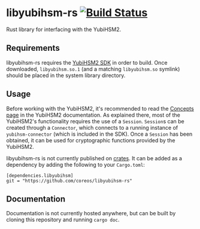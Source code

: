 libyubihsm-rs [![Build Status](https://travis-ci.org/coreos/libyubihsm-rs.svg?branch=master)](https://travis-ci.org/coreos/libyubihsm-rs)
==========
Rust library for interfacing with the YubiHSM2.

## Requirements
libyubihsm-rs requires the [YubiHSM2 SDK](https://developers.yubico.com/YubiHSM2/Releases/) in order
to build. Once downloaded, `libyubihsm.so.1` \(and a matching `libyubihsm.so` symlink\) should be
placed in the system library directory.

## Usage
Before working with the YubiHSM2, it's recommended to read the [Concepts
page](https://developers.yubico.com/YubiHSM2/Concepts/) in the YubiHSM2 documentation. As explained
there, most of the YubiHSM2's functionality requires the use of a `Session`. `Session`s can be
created through a `Connector`, which connects to a running instance of `yubihsm-connector` \(which
is included in the SDK\). Once a `Session` has been obtained, it can be used for cryptographic
functions provided by the YubiHSM2.

libyubihsm-rs is not currently published on [crates](https://crates.io). It can be added as a
dependency by adding the following to your `Cargo.toml`:
```
[dependencies.libyubihsm]
git = "https://github.com/coreos/libyubihsm-rs"
```

## Documentation
Documentation is not currently hosted anywhere, but can be built by cloning this repository and
running `cargo doc`.
